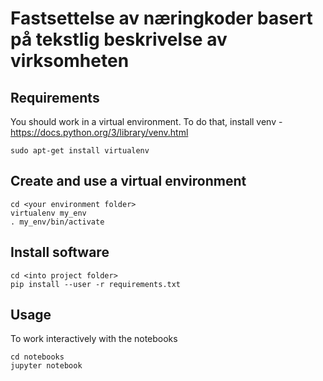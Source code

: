 # Fastsettelse av næringkoder basert på tekstlig beskrivelse av virksomheten

## Requirements
You should work in a virtual environment. To do that, install venv - <https://docs.python.org/3/library/venv.html>
```
sudo apt-get install virtualenv
```
## Create and use a virtual environment
```
cd <your environment folder>
virtualenv my_env
. my_env/bin/activate
```
## Install software
```
cd <into project folder>
pip install --user -r requirements.txt
```
## Usage
To work interactively with the notebooks
```
cd notebooks
jupyter notebook
```
